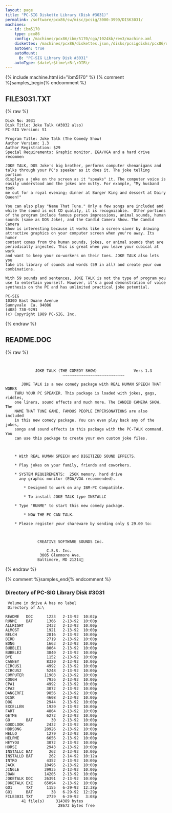 ```yaml
---
layout: page
title: "PC-SIG Diskette Library (Disk #3031)"
permalink: /software/pcx86/sw/misc/pcsig/3000-3999/DISK3031/
machines:
  - id: ibm5170
    type: pcx86
    config: /machines/pcx86/ibm/5170/cga/1024kb/rev3/machine.xml
    diskettes: /machines/pcx86/diskettes.json,/disks/pcsigdisks/pcx86/diskettes.json
    autoGen: true
    autoMount:
      B: "PC-SIG Library Disk #3031"
    autoType: $date\r$time\rB:\rDIR\r
---
```


{% include machine.html id="ibm5170" %}
{% comment %}samples_begin{% endcomment %}

## FILE3031.TXT

{% raw %}
```
Disk No: 3031                                                           
Disk Title: Joke Talk (#3032 also)                                      
PC-SIG Version: S1                                                      
                                                                        
Program Title: Joke Talk (The Comedy Show)                              
Author Version: 1.3                                                     
Author Registration: $29                                                
Special Requirements: Graphic monitor. EGA/VGA and a hard drive recommen
                                                                        
JOKE TALK, DOS Joke's big brother, performs computer shenanigans and    
talks through your PC's speaker as it does it. The joke telling portion 
displays a joke on the screen as it "speaks" it. The computer voice is  
easily understood and the jokes are nutty. For example, "My husband took
me out for a royal evening; dinner at Burger King and dessert at Dairy  
Queen!"                                                                 
                                                                        
You can also play "Name That Tune." Only a few songs are included and   
while the sound is not CD quality, it is recognizable.  Other portions  
of the program include famous person impressions, animal sounds, human  
sounds (same as DOS Joke), and the Candid Camera Show. The Candid Camera
Show is interesting because it works like a screen saver by drawing     
attractive graphics on your computer screen when you're away. Its humor 
content comes from the human sounds, jokes, or animal sounds that are   
periodically injected. This is great when you leave your cubical at work
and want to keep your co-workers on their toes. JOKE TALK also lets you 
take its library of sounds and words (59 in all) and create your own    
combinations.                                                           
                                                                        
With 59 sounds and sentences, JOKE TALK is not the type of program you  
use to entertain yourself. However, it's a good demonstration of voice  
synthesis on the PC and has unlimited practical joke potential.         
                                                                        
PC-SIG                                                                  
1030D East Duane Avenue                                                 
Sunnyvale  Ca. 94086                                                    
(408) 730-9291                                                          
(c) Copyright 1989 PC-SIG, Inc.                                         
```
{% endraw %}

## README.DOC

{% raw %}
```


			 JOKE TALK (THE COMEDY SHOW)                Vers 1.3
                         ~~~~~~~~~~~~~~~~~~~~~~~~~~~

       JOKE TALK is a new comedy package with REAL HUMAN SPEECH THAT WORKS
    THRU YOUR PC SPEAKER. This package is loaded with jokes, gags, riddles,
    one liners, sound effects and much more. The CANDID CAMERA SHOW, The
    NAME THAT TUNE GAME, FAMOUS PEOPLE IMPERSONATIONS are also included
    in this new comedy package. You can even play back any of the jokes,
    songs and sound effects in this package with the PC-TALK command. You
    can use this package to create your own custom joke files.



	* With REAL HUMAN SPEECH and DIGITIZED SOUND EFFECTS.

	* Play jokes on your family, friends and coworkers.

	* SYSTEM REQUIREMENTS:  256K memory, hard drive
	  any graphic monitor (EGA/VGA recommended).

        * Designed to work on any IBM-PC Compatible.

        * To install JOKE TALK type INSTALLC

	* Type "RUNME" to start this new comedy package.

        * NOW THE PC CAN TALK.

	* Please register your shareware by sending only $ 29.00 to:



		      CREATIVE SOFTWARE SOUNDS Inc.

			      C.S.S. Inc.
			   3005 Glenmore Ave.
			  Baltimore, MD 21214
```
{% endraw %}

{% comment %}samples_end{% endcomment %}

### Directory of PC-SIG Library Disk #3031

     Volume in drive A has no label
     Directory of A:\

    README   DOC      1223   2-13-92  10:02p
    RUNME    BAT      1366   2-13-92  10:00p
    ALLRIGHT          2432   2-13-92  10:00p
    ALMOST            1921   2-13-92  10:00p
    BELCH             2816   2-13-92  10:00p
    BIRD              2719   2-13-92  10:00p
    BONG              1663   2-13-92  10:00p
    BUBBLE1           8064   2-13-92  10:00p
    BUBBLE2           3840   2-13-92  10:00p
    BYE               1152   2-13-92  10:00p
    CAGNEY            8320   2-13-92  10:00p
    CIRCUS1           4992   2-13-92  10:00p
    CIRCUS2           5248   2-13-92  10:00p
    COMPUTER         11903   2-13-92  10:00p
    COUGH             7936   2-13-92  10:00p
    CPA1              4992   2-13-92  10:00p
    CPA2              3072   2-13-92  10:00p
    DANGERFI          9856   2-13-92  10:00p
    DISK              4608   2-13-92  10:00p
    DOG               2944   2-13-92  10:00p
    EXCELLEN          1920   2-13-92  10:00p
    FART              4864   2-13-92  10:00p
    GETME             6272   2-13-92  10:00p
    GO       BAT        30   2-13-92  10:00p
    GOODLOOK          2432   2-13-92  10:00p
    HBDSONG          28926   2-13-92  10:00p
    HELLO             1279   2-13-92  10:00p
    HELPME            6656   2-13-92  10:00p
    HEYYOU            3072   2-13-92  10:00p
    HORSE             2943   2-13-92  10:00p
    INSTALLC BAT       262   2-13-92  10:00p
    INSTALLD BAT       262   2-14-92  10:12a
    INTRO             4352   2-13-92  10:00p
    JACK             10495   2-13-92  10:00p
    JINGLE           39935   2-13-92  10:00p
    JOAN             14205   2-13-92  10:00p
    JOKETALK DOC     26391   2-13-92  10:00p
    JOKETALK EXE     65094   2-13-92  10:00p
    GO1      TXT      1155   6-29-92  12:38p
    GO1      BAT        38   6-29-92  12:29p
    FILE3031 TXT      2739   6-29-92   3:08p
           41 file(s)     314389 bytes
                           28672 bytes free
